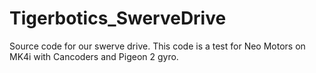 # Tigerbotics_SwerveDrive
Source code for our swerve drive.
This code is a test for Neo Motors on MK4i with Cancoders and Pigeon 2 gyro.
